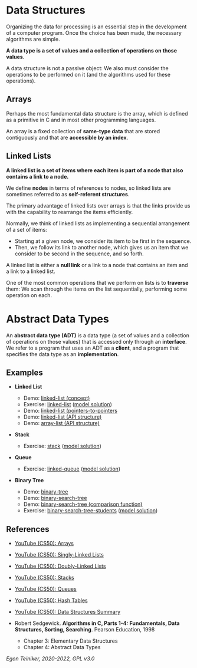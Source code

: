 # Data Structures

Organizing the data for processing is an essential step in the development of a computer program. 
Once the choice has been made, the necessary algorithms are simple.

**A data type is a set of values and a collection of operations on those values**.

A data structure is not a passive object: We also must consider the operations to be performed on it 
(and the algorithms used for these operations).

## Arrays
Perhaps the most fundamental data structure is the array, which is defined as a primitive in C and in most other
programming languages.

An array is a fixed collection of **same-type data** that are stored contiguously and that 
are **accessible by an index**.

## Linked Lists

**A linked list is a set of items where each item is part of a node that also contains a link to a node.**

We define **nodes** in terms of references to nodes, so linked lists are sometimes referred to as 
**self-referent structures**.

The primary advantage of linked lists over arrays is that the links provide us with the capability to rearrange 
the items efficiently.

Normally, we think of linked lists as implementing a sequential arrangement of a set of items: 
* Starting at a given node, we consider its item to be first in the sequence. 
* Then, we follow its link to another node, which gives us an item that we consider to be second in the 
    sequence, and so forth.

A linked list is either a **null link** or a link to a node that contains an item and a link to a linked list.

One of the most common operations that we perform on lists is to **traverse** them: We scan through the items 
on the list sequentially, performing some operation on each.


# Abstract Data Types
An **abstract data type (ADT)** is a data type (a set of values and a collection of operations on those values) 
that is accessed only through an **interface**. We refer to a program that uses an ADT as a **client**, and a 
program that specifies the data type as an **implementation**.


## Examples

* **Linked List**
    * Demo: [linked-list (concept)](list/linked-list)
    * Exercise: [linked-list](list/linked-list1-exercise) ([model solution](list/linked-list1))
    * Demo: [linked-list (pointers-to-pointers](list/linked-list2) 
    * Demo: [linked-list (API structure)](list/linked-list3)
    * Demo: [array-list (API structure)](list/array-list)

* **Stack**
    * Exercise: [stack](stack/linked-stack-exercise) 
            ([model solution](stack/linked-stack))
            
* **Queue** 
    * Exercise: [linked-queue](queue/linked-queue-exercise) 
            ([model solution](queue/linked-queue))

* **Binary Tree**
    * Demo: [binary-tree](tree/binary-tree)
    * Demo: [binary-search-tree](tree/binary-search-tree)
    * Demo: [binary-search-tree (comparison function)](tree/binary-search-tree2)
    * Exercise: [binary-search-tree-students](tree/binary-search-tree-students-exercise) 
        ([model solution](tree/binary-search-tree-students))

## References

* [YouTube (CS50): Arrays](https://youtu.be/YdSycMcxvY0)
* [YouTube (CS50): Singly-Linked Lists](https://youtu.be/zQI3FyWm144) 
* [YouTube (CS50): Doubly-Linked Lists](https://youtu.be/FHMPswJDCvU) 
* [YouTube (CS50): Stacks](https://youtu.be/hVsNqhEthOk)
* [YouTube (CS50): Queues](https://youtu.be/3TmUv1uS92s)
* [YouTube (CS50): Hash Tables](https://youtu.be/nvzVHwrrub0)
* [YouTube (CS50): Data Structures Summary](https://youtu.be/3uGchQbk7g8)

* Robert Sedgewick. **Algorithms in C, Parts 1-4: Fundamentals, Data Structures, Sorting, Searching**. Pearson Education, 1998 
    * Chapter 3: Elementary Data Structures
    * Chapter 4: Abstract Data Types
                 

*Egon Teiniker, 2020-2022, GPL v3.0*                       
